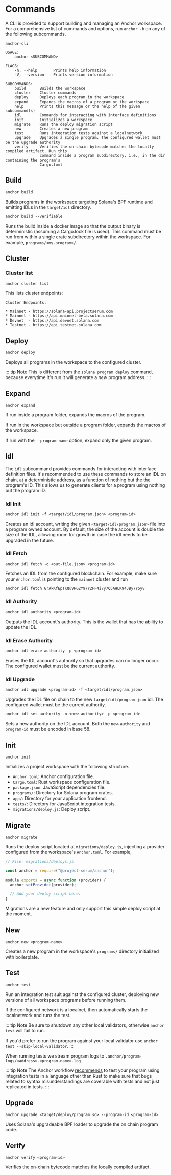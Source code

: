 # Commands

A CLI is provided to support building and managing an Anchor workspace.
For a comprehensive list of commands and options, run `anchor -h` on any
of the following subcommands.

```
anchor-cli

USAGE:
    anchor <SUBCOMMAND>

FLAGS:
    -h, --help       Prints help information
    -V, --version    Prints version information

SUBCOMMANDS:
    build      Builds the workspace
    cluster    Cluster commands
    deploy     Deploys each program in the workspace
    expand     Expands the macros of a program or the workspace
    help       Prints this message or the help of the given subcommand(s)
    idl        Commands for interacting with interface definitions
    init       Initializes a workspace
    migrate    Runs the deploy migration script
    new        Creates a new program
    test       Runs integration tests against a localnetwork
    upgrade    Upgrades a single program. The configured wallet must be the upgrade authority
    verify     Verifies the on-chain bytecode matches the locally compiled artifact. Run this
               command inside a program subdirectory, i.e., in the dir containing the program's
               Cargo.toml
```


## Build

```
anchor build
```

Builds programs in the workspace targeting Solana's BPF runtime and emitting IDLs in the `target/idl` directory.

```
anchor build --verifiable
```

Runs the build inside a docker image so that the output binary is deterministic (assuming a Cargo.lock file is used). This command must be run from within a single crate subdirectory within the workspace. For example, `programs/<my-program>/`.

## Cluster

### Cluster list

```
anchor cluster list
```

This lists cluster endpoints:

```
Cluster Endpoints:

* Mainnet - https://solana-api.projectserum.com
* Mainnet - https://api.mainnet-beta.solana.com
* Devnet  - https://api.devnet.solana.com
* Testnet - https://api.testnet.solana.com
```

## Deploy

```
anchor deploy
```

Deploys all programs in the workspace to the configured cluster.

::: tip Note
This is different from the `solana program deploy` command, because everytime it's run
it will generate a *new* program address.
:::

## Expand

```
anchor expand
```

If run inside a program folder, expands the macros of the program.

If run in the workspace but outside a program folder, expands the macros of the workspace.

If run with the `--program-name` option, expand only the given program.

## Idl

The `idl` subcommand provides commands for interacting with interface definition files.
It's recommended to use these commands to store an IDL on chain, at a deterministic
address, as a function of nothing but the the program's ID. This
allows us to generate clients for a program using nothing but the program ID.

### Idl Init

```
anchor idl init -f <target/idl/program.json> <program-id>
```

Creates an idl account, writing the given `<target/idl/program.json>` file into a program owned account. By default, the size of the account is double the size of the IDL,
allowing room for growth in case the idl needs to be upgraded in the future.

### Idl Fetch

```
anchor idl fetch -o <out-file.json> <program-id>
```

Fetches an IDL from the configured blockchain. For example, make sure
your `Anchor.toml` is pointing to the `mainnet` cluster and run

```
anchor idl fetch GrAkKfEpTKQuVHG2Y97Y2FF4i7y7Q5AHLK94JBy7Y5yv
```

### Idl Authority

```
anchor idl authority <program-id>
```

Outputs the IDL account's authority. This is the wallet that has the ability to
update the IDL.

### Idl Erase Authority

```
anchor idl erase-authority -p <program-id>
```

Erases the IDL account's authority so that upgrades can no longer occur. The
configured wallet must be the current authority.

### Idl Upgrade

```
anchor idl upgrade <program-id> -f <target/idl/program.json>
```

Upgrades the IDL file on chain to the new `target/idl/program.json` idl.
The configured wallet must be the current authority.

```
anchor idl set-authority -n <new-authority> -p <program-id>
```

Sets a new authority on the IDL account. Both the `new-authority` and `program-id`
must be encoded in base 58.

## Init

```
anchor init
```

Initializes a project workspace with the following structure.

* `Anchor.toml`: Anchor configuration file.
* `Cargo.toml`: Rust workspace configuration file.
* `package.json`: JavaScript dependencies file.
* `programs/`: Directory for Solana program crates.
* `app/`: Directory for your application frontend.
* `tests/`: Directory for JavaScript integration tests.
* `migrations/deploy.js`: Deploy script.

## Migrate

```
anchor migrate
```

Runs the deploy script located at `migrations/deploy.js`, injecting a provider configured
from the workspace's `Anchor.toml`. For example,

```javascript
// File: migrations/deploys.js

const anchor = require("@project-serum/anchor");

module.exports = async function (provider) {
  anchor.setProvider(provider);

  // Add your deploy script here.
}
```

Migrations are a new feature
and only support this simple deploy script at the moment.

## New

```
anchor new <program-name>
```

Creates a new program in the workspace's `programs/` directory initialized with boilerplate.

## Test

```
anchor test
```

Run an integration test suit against the configured cluster, deploying new versions
of all workspace programs before running them.

If the configured network is a localnet, then automatically starts the localnetwork and runs
the test.

::: tip Note
Be sure to shutdown any other local validators, otherwise `anchor test` will fail to run.

If you'd prefer to run the program against your local validator use `anchor test --skip-local-validator`.
:::

When running tests we stream program logs to `.anchor/program-logs/<address>.<program-name>.log`

::: tip Note
The Anchor workflow [recommends](https://www.parity.io/paritys-checklist-for-secure-smart-contract-development/)
to test your program using integration tests in a language other
than Rust to make sure that bugs related to syntax misunderstandings
are coverable with tests and not just replicated in tests.
:::

## Upgrade

```
anchor upgrade <target/deploy/program.so> --program-id <program-id>
```

Uses Solana's upgradeable BPF loader to upgrade the on chain program code.

## Verify

```
anchor verify <program-id>
```

Verifies the on-chain bytecode matches the locally compiled artifact.
